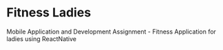 # Fitness Ladies
Mobile Application and Development  Assignment - Fitness Application for ladies using ReactNative

